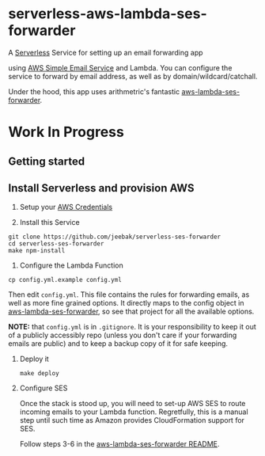 # serverless-aws-lambda-ses-forwarder

A [Serverless](https://serverless.com) Service for setting up an email
forwarding app

using [AWS Simple Email Service](https://aws.amazon.com/ses/) and Lambda. You
can configure the service to forward by email address, as well as by
domain/wildcard/catchall.

Under the hood, this app uses arithmetric's fantastic
[aws-lambda-ses-forwarder](https://github.com/arithmetric/aws-lambda-ses-forwarder).

# Work In Progress

## Getting started

## Install Serverless and provision AWS

1. Setup your [AWS Credentials](https://github.com/serverless/serverless/blob/master/docs/providers/aws/guide/credentials.md)

1. Install this Service

  ```
  git clone https://github.com/jeebak/serverless-ses-forwarder
  cd serverless-ses-forwarder
  make npm-install
  ```

1. Configure the Lambda Function

  ```
  cp config.yml.example config.yml
  ```

  Then edit `config.yml`. This file contains the rules for forwarding emails,
  as well as more fine grained options. It directly maps to the config object
  in [aws-lambda-ses-forwarder](https://github.com/arithmetric/aws-lambda-ses-forwarder), so
  see that project for all the available options.

  **NOTE:** that `config.yml` is in `.gitignore`. It is your responsibility to
  keep it out of a publicly accessibly repo (unless you don't care if your
  forwarding emails are public) and to keep a backup copy of it for safe
  keeping.

1. Deploy it

   ````
   make deploy
   ````

1. Configure SES

   Once the stack is stood up, you will need to set-up AWS SES to route
   incoming emails to your Lambda function. Regretfully, this is a manual step
   until such time as Amazon provides CloudFormation support for SES.

   Follow steps 3-6 in the [aws-lambda-ses-forwarder
   README](https://github.com/arithmetric/aws-lambda-ses-forwarder/blob/master/README.md).
